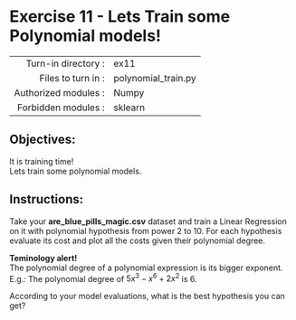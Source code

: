 # Exercise 11 - Lets Train some Polynomial models! 

|                         |                     |
| -----------------------:| ------------------  |
|   Turn-in directory :   |  ex11               |
|   Files to turn in :    |  polynomial_train.py      |
|   Authorized modules :  |  Numpy              |
|   Forbidden modules :   |  sklearn            |

## Objectives:  
It is training time!  
Lets train some polynomial models.

## Instructions:
Take your __are_blue_pills_magic.csv__ dataset and train a Linear Regression on it with polynomial hypothesis from power 2 to 10.
For each hypothesis evaluate its cost and plot all the costs given their polynomial degree.  

**Teminology alert!**  
The polynomial degree of a polynomial expression is its bigger exponent. E.g.: The polynomial degree of $5x^3 - x^6 + 2 x^2$ is $6$.

According to your model evaluations, what is the best hypothesis you can get?
